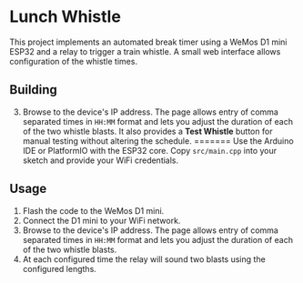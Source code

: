 # Lunch Whistle

This project implements an automated break timer using a WeMos D1 mini ESP32 and a relay to trigger a train whistle. A small web interface allows configuration of the whistle times.

## Building

3. Browse to the device's IP address. The page allows entry of comma separated times in `HH:MM` format and lets you adjust the duration of each of the two whistle blasts. It also provides a **Test Whistle** button for manual testing without altering the schedule.
=======
Use the Arduino IDE or PlatformIO with the ESP32 core. Copy `src/main.cpp` into your sketch and provide your WiFi credentials.


## Usage
1. Flash the code to the WeMos D1 mini.
2. Connect the D1 mini to your WiFi network.
3. Browse to the device's IP address. The page allows entry of comma separated times in `HH:MM` format and lets you adjust the duration of each of the two whistle blasts.
4. At each configured time the relay will sound two blasts using the configured lengths.
